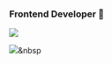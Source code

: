 ### Frontend Developer 👋

<a href="https://www.naver.com/" target="_blank"><img src="https://img.shields.io/badge/html-E34F26?style=flat-square&logo=HTML5&logoColor=FFFFFF"/></a>


<img src="https://img.shields.io/badge/Python-3766AB?style=flat-square&logo=HTML5&logoColor=white"/></a>&nbsp 
<!--
**zktm9903/zktm9903** is a ✨ _special_ ✨ repository because its `README.md` (this file) appears on your GitHub profile.



Here are some ideas to get you started:

- 🔭 I’m currently working on ...
- 🌱 I’m currently learning ...
- 👯 I’m looking to collaborate on ...
- 🤔 I’m looking for help with ...
- 💬 Ask me about ...
- 📫 How to reach me: ...
- 😄 Pronouns: ...
- ⚡ Fun fact: ...
-->
